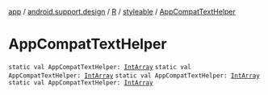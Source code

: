 [app](../../../index.md) / [android.support.design](../../index.md) / [R](../index.md) / [styleable](index.md) / [AppCompatTextHelper](.)

# AppCompatTextHelper

`static val AppCompatTextHelper: `[`IntArray`](https://kotlinlang.org/api/latest/jvm/stdlib/kotlin/-int-array/index.html)
`static val AppCompatTextHelper: `[`IntArray`](https://kotlinlang.org/api/latest/jvm/stdlib/kotlin/-int-array/index.html)
`static val AppCompatTextHelper: `[`IntArray`](https://kotlinlang.org/api/latest/jvm/stdlib/kotlin/-int-array/index.html)
`static val AppCompatTextHelper: `[`IntArray`](https://kotlinlang.org/api/latest/jvm/stdlib/kotlin/-int-array/index.html)